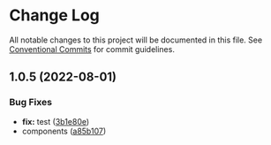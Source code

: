 # Change Log

All notable changes to this project will be documented in this file.
See [Conventional Commits](https://conventionalcommits.org) for commit guidelines.

## 1.0.5 (2022-08-01)


### Bug Fixes

* **fix:** test ([3b1e80e](https://gitee.com/sparkparis123/lerna-cli/commits/3b1e80e88652b655669d7087c88c92c3d8904858))
* components ([a85b107](https://gitee.com/sparkparis123/lerna-cli/commits/a85b107a98680cc49f1cbb84fc9d2a5120f5e771))

